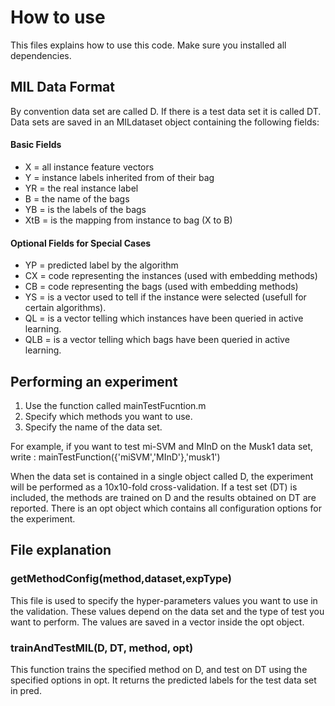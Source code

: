 # How to use #

This files explains how to use this code. Make sure you installed all dependencies.


## MIL Data Format ##
By convention data set are called D. If there is a test data set it is called DT.
Data sets are saved in an MILdataset object containing the following fields:

#### Basic Fields ####
* X = all instance feature vectors
* Y = instance labels inherited from of their bag
* YR = the real instance label
* B = the name of the bags
* YB = is the labels of the bags
* XtB = is the mapping from instance to bag (X to B)

#### Optional Fields for Special Cases ####
* YP = predicted label by the algorithm
* CX = code representing the instances (used with embedding methods)
* CB = code representing the bags (used with embedding methods)
* YS = is a vector used to tell if the instance were selected (usefull for certain algorithms).
* QL = is a vector telling which instances have been queried in active learning.
* QLB = is a vector telling which bags have been queried in active learning.

## Performing an experiment ##
1) Use the function called mainTestFucntion.m
2) Specify which methods you want to use.
3) Specify the name of the data set.

For example, if you want to test mi-SVM and MInD on the Musk1 data set, write :
mainTestFunction({'miSVM','MInD'},'musk1')

When the data set is contained in a single object called D, the experiment will be performed as a 10x10-fold cross-validation. If a test set (DT) is included, the methods are trained on D and the results obtained on DT are reported. There is an opt object which contains all configuration options for the experiment. 

## File explanation ##
### getMethodConfig(method,dataset,expType) ###
This file is used to specify the hyper-parameters values you want to use in the validation. These values depend on the data set and the type of test you want to perform. The values are saved in a vector inside the opt object. 

### trainAndTestMIL(D, DT, method, opt) ###
This function trains the specified method on D, and test on DT using the specified options in opt. It returns the predicted labels for the test data set in pred.



